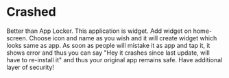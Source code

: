 # Crashed

Better than App Locker. This application is widget. Add widget on home-screen. Choose icon and name as you wish and it will create widget which looks same as app. As soon as people will mistake it as app and tap it, it shows error and thus you can say "Hey it crashes since last update, will have to re-install it" and thus your original app remains safe. Have additional layer of security!
